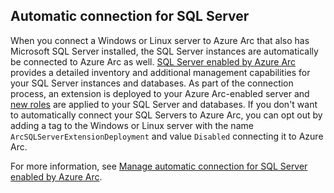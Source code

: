 ## Automatic connection for SQL Server

When you connect a Windows or Linux server to Azure Arc that also has Microsoft SQL Server installed, the SQL Server instances are automatically be connected to Azure Arc as well. [SQL Server enabled by Azure Arc](/sql/sql-server/azure-arc/overview) provides a detailed inventory and additional management capabilities for your SQL Server instances and databases. As part of the connection process, an extension is deployed to your Azure Arc-enabled server and [new roles](/sql/sql-server/azure-arc/permissions-granted-agent-extension) are applied to your SQL Server and databases. If you don't want to automatically connect your SQL Servers to Azure Arc, you can opt out by adding a tag to the Windows or Linux server with the name `ArcSQLServerExtensionDeployment` and value `Disabled` connecting it to Azure Arc.

For more information, see [Manage automatic connection for SQL Server enabled by Azure Arc](/sql/sql-server/azure-arc/manage-autodeploy).
